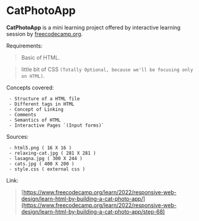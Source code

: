 # CatPhotoApp

**CatPhotoApp** is a mini learning project offered by interactive learning session by [freecodecamp.org](https://www.freecodecamp.org/learn/).

Requirements: 
> Basic of HTML. 

> little bit of CSS `(Totally Optional, because we'll be focusing only on HTML)`.

Concepts covered:
```
 - Structure of a HTML file
 - Different tags in HTML
 - Concept of Linking
 - Comments
 - Semantics of HTML
 - Interactive Pages `(Input forms)`
```

Sources:
```
 - html5.png ( 16 X 16 )
 - relaxing-cat.jpg ( 281 X 281 )
 - lasagna.jpg ( 300 X 244 )
 - cats.jpg ( 400 X 200 )
 - style.css ( external css )
```

Link:
> [https://www.freecodecamp.org/learn/2022/responsive-web-design/learn-html-by-building-a-cat-photo-app/](https://www.freecodecamp.org/learn/2022/responsive-web-design/learn-html-by-building-a-cat-photo-app/step-68)
